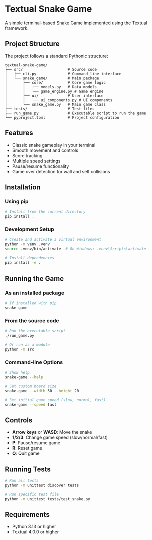 # Textual Snake Game

A simple terminal-based Snake Game implemented using the Textual framework.

## Project Structure

The project follows a standard Pythonic structure:

```
textual-snake-game/
├── src/                    # Source code
│   ├── cli.py              # Command-line interface
│   └── snake_game/         # Main package
│       ├── core/           # Core game logic
│       │   ├── models.py   # Data models
│       │   └── game_engine.py # Game engine
│       ├── ui/             # User interface
│       │   └── ui_components.py # UI components
│       └── snake_game.py   # Main game class
├── tests/                  # Test files
├── run_game.py             # Executable script to run the game
└── pyproject.toml          # Project configuration
```

## Features

- Classic snake gameplay in your terminal
- Smooth movement and controls
- Score tracking
- Multiple speed settings
- Pause/resume functionality
- Game over detection for wall and self collisions

## Installation

### Using pip

```bash
# Install from the current directory
pip install .
```

### Development Setup

```bash
# Create and activate a virtual environment
python -m venv .venv
source .venv/bin/activate  # On Windows: .venv\Scripts\activate

# Install dependencies
pip install -e .
```

## Running the Game

### As an installed package

```bash
# If installed with pip
snake-game
```

### From the source code

```bash
# Run the executable script
./run_game.py

# Or run as a module
python -m src
```

### Command-line Options

```bash
# Show help
snake-game --help

# Set custom board size
snake-game --width 30 --height 20

# Set initial game speed (slow, normal, fast)
snake-game --speed fast
```

## Controls

- **Arrow keys** or **WASD**: Move the snake
- **1/2/3**: Change game speed (slow/normal/fast)
- **P**: Pause/resume game
- **R**: Reset game
- **Q**: Quit game

## Running Tests

```bash
# Run all tests
python -m unittest discover tests

# Run specific test file
python -m unittest tests/test_snake.py
```

## Requirements

- Python 3.13 or higher
- Textual 4.0.0 or higher